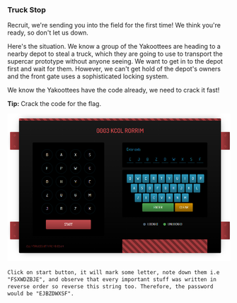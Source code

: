 ### Truck Stop

Recruit, we're sending you into the field for the first time! We think you're ready, so don't let us down.

Here's the situation. We know a group of the Yakoottees are heading to a nearby depot to steal a truck, which they are going to use to transport the supercar prototype without anyone seeing. We want to get in to the depot first and wait for them. However, we can't get hold of the depot's owners and the front gate uses a sophisticated locking system.

We know the Yakoottees have the code already, we need to crack it fast!

**Tip:** Crack the code for the flag.

![image](img/c02image.png)

```
Click on start button, it will mark some letter, note down them i.e "FSXWDZBJE", and observe that every important stuff was written in reverse order so reverse this string too. Therefore, the password would be "EJBZDWXSF".
```